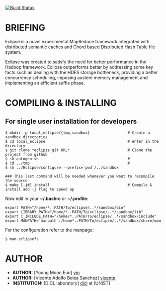 [![Build Status](https://magnum.travis-ci.com/DICL/Eclipse.svg?token=MaWCP2sHsbC2FaU6ztsx)](https://magnum.travis-ci.com/DICL/Eclipse)

BRIEFING
========

Eclipse is a novel experimental MapReduce framework integrated with distributed
semantic caches and Chord based Distributed Hash Table file system.

Eclipse was created to satisfy the need for better performance in the Hadoop framework.
Eclipse outperforms better by addressing some key facts such as dealing with the 
HDFS storage bottleneck, providing a better concurrency scheduling, imposing austere 
memory management and implementing an efficient suffle phase. 

COMPILING & INSTALLING
=====================

For single user installation for developers
-------------------------------------------

    $ mkdir -p local_eclipse/{tmp,sandbox}                 # Create a sandbox directories
    $ cd local_eclipse                                     # enter in the directory
    $ git clone *eclipse git URL*                          # Clone the project from github
    $ sh autogen.sh                                        #
    $ cd ../tmp                                            # 
    $ sh ../Eclipse/configure --prefix=`pwd`/../sandbox

    ### This last command will be needed whenever you want to recompile the source
    $ make [-j#] install                                   # Compile & install add -j flag to speed up

Now edit in your **~/.bashrc** or **~/.profile**:

    export PATH="/home/*..PATH/To/eclipse/..*/sandbox/bin"
    export LIBRARY_PATH="/home/*..PATH/To/eclipse/..*/sandbox/lib"
    export C_INCLUDE_PATH="/home/*..PATH/To/eclipse/..*/sandbox/include"
    export MANPATH=`manpath`:/home*..PATH/To/eclipse/..*/sandbox/share/man

For the configuration refer to the manpage:

    $ man eclipsefs

AUTHOR
======
 - __AUTHOR:__ [Young Moon Eun] [ym]
 - __AUTHOR:__ [Vicente Adolfo Bolea Sanchez] [vicente]
 - __INSTITUTION:__ [DICL laboratory] [dicl] at [UNIST]

<!-- Links -->
[vicente]:  https://github.com/vicentebolea
[ym]:       https://github.com/youngmoon01
[dicl]:     http://dicl.unist.ac.kr
